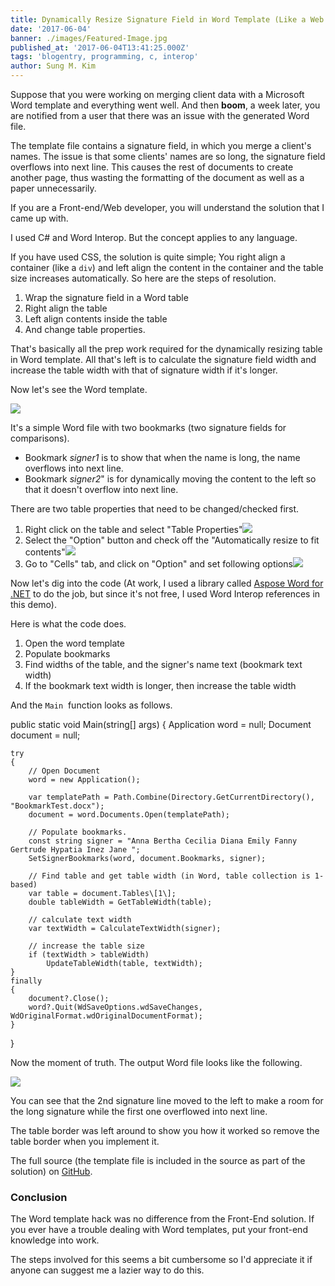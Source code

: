 ```yaml
---
title: Dynamically Resize Signature Field in Word Template (Like a Web Developer)
date: '2017-06-04'
banner: ./images/Featured-Image.jpg
published_at: '2017-06-04T13:41:25.000Z'
tags: 'blogentry, programming, c, interop'
author: Sung M. Kim
---
```


Suppose that you were working on merging client data with a Microsoft Word template and everything went well. And then **boom**, a week later, you are notified from a user that there was an issue with the generated Word file.

The template file contains a signature field, in which you merge a client's names. The issue is that some clients' names are so long, the signature field overflows into next line. This causes the rest of documents to create another page, thus wasting the formatting of the document as well as a paper unnecessarily.

If you are a Front-end/Web developer, you will understand the solution that I came up with.

I used C# and Word Interop. But the concept applies to any language.

If you have used CSS, the solution is quite simple; You right align a container (like a `div`) and left align the content in the container and the table size increases automatically. So here are the steps of resolution.

1. Wrap the signature field in a Word table
2. Right align the table
3. Left align contents inside the table
4. And change table properties.

That's basically all the prep work required for the dynamically resizing table in Word template. All that's left is to calculate the signature field width and increase the table width with that of signature width if it's longer.

Now let's see the Word template.

![](./images/Word-Template.jpg)

It's a simple Word file with two bookmarks (two signature fields for comparisons).

- Bookmark _signer1_ is to show that when the name is long, the name overflows into next line.
- Bookmark _signer2_" is for dynamically moving the content to the left so that it doesn't overflow into next line.

There are two table properties that need to be changed/checked first.

1. Right click on the table and select "Table Properties"![](./images/Word-Template-Table-Properties.jpg)
2. Select the "Option" button and check off the "Automatically resize to fit contents"![](./images/Word-Template-table-options.jpg)
3. Go to "Cells" tab, and click on "Option" and set following options![](./images/Word-Template-cell-options.jpg)

Now let's dig into the code (At work, I used a library called [Aspose Word for .NET](https://www.aspose.com/products/words/net) to do the job, but since it's not free, I used Word Interop references in this demo).

Here is what the code does.

1. Open the word template
2. Populate bookmarks
3. Find widths of the table, and the signer's name text (bookmark text width)
4. If the bookmark text width is longer, then increase the table width

And the `Main`  function looks as follows.

public static void Main(string\[\] args)
{
	Application word = null;
	Document document = null;

	try
	{
		// Open Document
		word = new Application();

		var templatePath = Path.Combine(Directory.GetCurrentDirectory(), "BookmarkTest.docx");
		document = word.Documents.Open(templatePath);

		// Populate bookmarks.
		const string signer = "Anna Bertha Cecilia Diana Emily Fanny Gertrude Hypatia Inez Jane ";
		SetSignerBookmarks(word, document.Bookmarks, signer);

		// Find table and get table width (in Word, table collection is 1-based)
		var table = document.Tables\[1\];
		double tableWidth = GetTableWidth(table);

		// calculate text width
		var textWidth = CalculateTextWidth(signer);

		// increase the table size
		if (textWidth > tableWidth)
			UpdateTableWidth(table, textWidth);
	}
	finally
	{
		document?.Close();
		word?.Quit(WdSaveOptions.wdSaveChanges, WdOriginalFormat.wdOriginalDocumentFormat);
	}
}

Now the moment of truth. The output Word file looks like the following.

![](./images/Word-Template-output.jpg)

You can see that the 2nd signature line moved to the left to make a room for the long signature while the first one overflowed into next line.

The table border was left around to show you how it worked so remove the table border when you implement it.

The full source (the template file is included in the source as part of the solution) on [GitHub](https://github.com/dance2die/Blog.WordTemplateBookmark).

### Conclusion

The Word template hack was no difference from the Front-End solution. If you ever have a trouble dealing with Word templates, put your front-end knowledge into work.

The steps involved for this seems a bit cumbersome so I'd appreciate it if anyone can suggest me a lazier way to do this.

